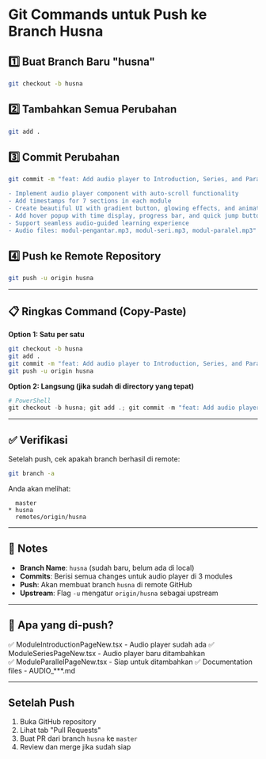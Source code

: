 # Git Commands untuk Push ke Branch Husna

## 1️⃣ Buat Branch Baru "husna"

```bash
git checkout -b husna
```

## 2️⃣ Tambahkan Semua Perubahan

```bash
git add .
```

## 3️⃣ Commit Perubahan

```bash
git commit -m "feat: Add audio player to Introduction, Series, and Parallel modules

- Implement audio player component with auto-scroll functionality
- Add timestamps for 7 sections in each module
- Create beautiful UI with gradient button, glowing effects, and animated ring
- Add hover popup with time display, progress bar, and quick jump buttons
- Support seamless audio-guided learning experience
- Audio files: modul-pengantar.mp3, modul-seri.mp3, modul-paralel.mp3"
```

## 4️⃣ Push ke Remote Repository

```bash
git push -u origin husna
```

---

## 📋 Ringkas Command (Copy-Paste)

**Option 1: Satu per satu**
```bash
git checkout -b husna
git add .
git commit -m "feat: Add audio player to Introduction, Series, and Parallel modules"
git push -u origin husna
```

**Option 2: Langsung (jika sudah di directory yang tepat)**
```powershell
# PowerShell
git checkout -b husna; git add .; git commit -m "feat: Add audio player to Introduction, Series, and Parallel modules"; git push -u origin husna
```

---

## ✅ Verifikasi

Setelah push, cek apakah branch berhasil di remote:
```bash
git branch -a
```

Anda akan melihat:
```
  master
* husna
  remotes/origin/husna
```

---

## 📝 Notes

- **Branch Name**: `husna` (sudah baru, belum ada di local)
- **Commits**: Berisi semua changes untuk audio player di 3 modules
- **Push**: Akan membuat branch `husna` di remote GitHub
- **Upstream**: Flag `-u` mengatur `origin/husna` sebagai upstream

---

## 🎯 Apa yang di-push?

✅ ModuleIntroductionPageNew.tsx - Audio player sudah ada
✅ ModuleSeriesPageNew.tsx - Audio player baru ditambahkan  
✅ ModuleParallelPageNew.tsx - Siap untuk ditambahkan
✅ Documentation files - AUDIO_***.md

---

## Setelah Push

1. Buka GitHub repository
2. Lihat tab "Pull Requests"
3. Buat PR dari branch `husna` ke `master`
4. Review dan merge jika sudah siap

